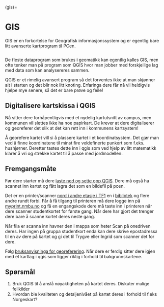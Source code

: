 (gis)=

# GIS

GIS er en forkortelse for Geografisk informasjonssystem og er egentlig bare litt avanserte kartprogram til PCen.

```{image} ../bilder/gis.png
```

De fleste dataprogram som brukes i geomatikk kan egentlig kalles GIS, men ofte tenker man på program som QGIS hvor man jobber med forskjellige lag med data som kan analysereres sammen.

QGIS er et rimelig avansert program så det forventes ikke at man skjønner alt i starten og det blir nok litt knoting. Erfaringa dere får nå vil heldigvis hjelpe mye senere, så det er bare prøve og feile!

## Digitalisere kartskissa i QGIS

Nå sitter dere forhåpentligvis med et nydelig kartutsnitt av campus, men kommunen vil slettes ikke ha noe papirkart. De krever at dere digitaliserer og  georeferer det slik at det kan rett inn i kommunens kartsystem!

Å georefere kartet vill si å plassere kartet i et koordinatsystem. Det gjør man ved å finne koordinatene til minst fire veldefinerte punkert som f.eks. hushjørner. Deretter tastes dette inn i qgis som ved hjelp av litt matematikk klarer å vri og strekke kartet til å passe med jordmodellen.

## Fremgangsmåte

Før dere starter må dere [laste ned og sette opp QGIS](/bruksanvisninger/qgis_intro.md). Dere må også ha scannet inn kartet og fått lagra det som en bildefil på pcen.

Det er en printer/scanner [nord i andre etasje i TF1](https://link.mazemap.com/lBEoe8OY) en i [bibliotek](https://link.mazemap.com/DDupHkQX) og flere andre rundt forbi. 
Får å få tilgang til printeren må dere logge inn på [myprint.nmbu.no](https://myprint.nmbu.no/) og få en engangskode dere må taste inn i printeren når dere scanner studentkortet for første gang. Når dere har gjort det trenger dere bare å scanne kortet deres neste gang.

Når fila er scanna inn havner den i mappa som heter Scan på onedriven deres.
Har ingen på gruppa studentkort enda kan dere skrive epostadressa til en av dere på kartet og gi det til Trygve eller Ingrid som scanner det for dere.

Følg [bruksanvisninga for georeferering](/bruksanvisninger/qgis_georef.md). Når dere er ferdig sitter dere igjen med et kartlag i qgis som ligger riktig i forhold til bakgrunnskartene.

## Spørsmål
1. Bruk QGIS til å anslå nøyaktigheten på kartet deres. Diskuter mulige feilkilder
2. Hvordan ble kvaliteten og detaljenivået på kartet deres i forhold til f.eks Norgeskart?